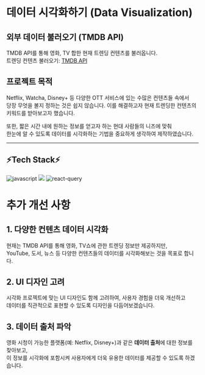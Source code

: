 # 데이터 시각화하기 (Data Visualization)

## 외부 데이터 불러오기 (TMDB API)

TMDB API를 통해 영화, TV 합한 현재 트렌딩 컨텐츠를 불러옵니다.  
트렌딩 컨텐츠 불러오기: [TMDB API](https://api.themoviedb.org/3/trending/all)

## 프로젝트 목적

Netflix, Watcha, Disney+ 등 다양한 OTT 서비스에 있는 수많은 컨텐츠들 속에서  
당장 무엇을 볼지 정하는 것은 쉽지 않습니다. 이를 해결하고자 현재 트렌딩한 컨텐츠의 키워드를 받아보고자 했습니다.

또한, 짧은 시간 내에 원하는 정보를 얻고자 하는 현대 사람들의 니즈에 맞춰  
한눈에 알 수 있도록 데이터를 시각화하는 기법을 중요하게 생각하여 제작하였습니다.

---

<div>
 <h2>⚡Tech Stack⚡</h2>

  <img src="https://img.shields.io/badge/JavaScript-F7DF1E?style=for-the-badge&logo=JavaScript&logoColor=white" alt="javascript" />
  <img src="https://img.shields.io/badge/React-20232A?style=for-the-badge&logo=react&logoColor=61DAFB"/>
  <img src="https://img.shields.io/badge/ReactQuery-20232A?style=for-the-badge&logo=react&logoColor=61DAF" alt="react-query"/>

</div>

# 추가 개선 사항

## 1. 다양한 컨텐츠 데이터 시각화

현재는 TMDB API를 통해 영화, TV쇼에 관한 트렌딩 정보만 제공하지만,  
YouTube, 도서, 뉴스 등 다양한 컨텐츠들의 데이터를 시각화해보는 것을 목표로 합니다.

## 2. UI 디자인 고려

시각화 프로젝트에 맞는 UI 디자인도 함께 고려하여, 사용자 경험을 더욱 개선하고  
데이터를 직관적으로 표현할 수 있도록 디자인을 다듬어보겠습니다.

## 3. 데이터 출처 파악

영화 시청이 가능한 플랫폼(예: Netflix, Disney+)과 같은 **데이터 출처**에 대한 정보를 찾아보고,  
이 정보를 시각화에 포함시켜 사용자에게 더욱 유용한 데이터를 제공할 수 있도록 하겠습니다.

